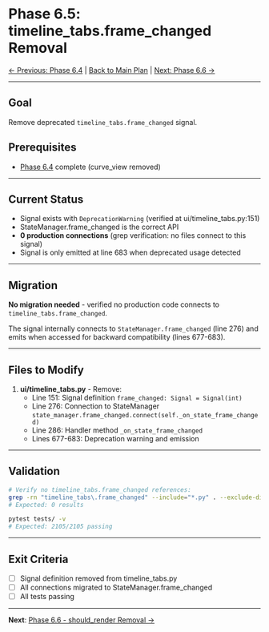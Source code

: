 # Phase 6.5: timeline_tabs.frame_changed Removal

[← Previous: Phase 6.4](PHASE_6.4_CURVE_VIEW_REMOVAL.md) | [Back to Main Plan](../../PHASE_6_DEPRECATION_REMOVAL_PLAN.md) | [Next: Phase 6.6 →](PHASE_6.6_SHOULD_RENDER_REMOVAL.md)

---

## Goal

Remove deprecated `timeline_tabs.frame_changed` signal.

## Prerequisites

- [Phase 6.4](PHASE_6.4_CURVE_VIEW_REMOVAL.md) complete (curve_view removed)

---

## Current Status

- Signal exists with `DeprecationWarning` (verified at ui/timeline_tabs.py:151)
- StateManager.frame_changed is the correct API
- **0 production connections** (grep verification: no files connect to this signal)
- Signal is only emitted at line 683 when deprecated usage detected

---

## Migration

**No migration needed** - verified no production code connects to `timeline_tabs.frame_changed`.

The signal internally connects to `StateManager.frame_changed` (line 276) and emits when accessed for backward compatibility (lines 677-683).

---

## Files to Modify

1. **ui/timeline_tabs.py** - Remove:
   - Line 151: Signal definition `frame_changed: Signal = Signal(int)`
   - Line 276: Connection to StateManager `state_manager.frame_changed.connect(self._on_state_frame_changed)`
   - Line 286: Handler method `_on_state_frame_changed`
   - Lines 677-683: Deprecation warning and emission

---

## Validation

```bash
# Verify no timeline_tabs.frame_changed references:
grep -rn "timeline_tabs\.frame_changed" --include="*.py" . --exclude-dir=tests --exclude-dir=docs
# Expected: 0 results

pytest tests/ -v
# Expected: 2105/2105 passing
```

---

## Exit Criteria

- [ ] Signal definition removed from timeline_tabs.py
- [ ] All connections migrated to StateManager.frame_changed
- [ ] All tests passing

---

**Next**: [Phase 6.6 - should_render Removal →](PHASE_6.6_SHOULD_RENDER_REMOVAL.md)
